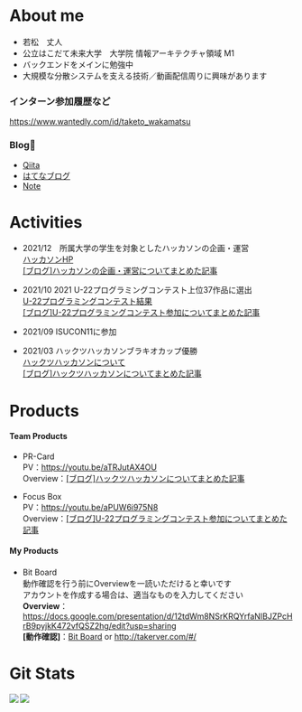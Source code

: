 # About me
- 若松　丈人
- 公立はこだて未来大学　大学院 情報アーキテクチャ領域 M1
- バックエンドをメインに勉強中
- 大規模な分散システムを支える技術／動画配信周りに興味があります

### インターン参加履歴など
https://www.wantedly.com/id/taketo_wakamatsu

### Blog👀
- [Qiita](https://qiita.com/QT21-004-2_HCB "Qiita My Page")
- [はてなブログ](https://take2405-first.hatenablog.com/ "hatena blog's My page")
- [Note](https://note.com/wkmtake)

# Activities
- 2021/12　所属大学の学生を対象としたハッカソンの企画・運営  
[ハッカソンHP](https://sites.google.com/view/smile-hackathon "Smile Hackathon Page")  
[[ブログ]ハッカソンの企画・運営についてまとめた記事](https://take2405-first.hatenablog.com/entry/2021/12/19/023324 "My Learn By Smile Hackathon")

- 2021/10 2021 U-22プログラミングコンテスト上位37作品に選出  
[U-22プログラミングコンテスト結果](https://u22procon.com/report/ "U-22 Programming Contest Page")  
[[ブログ]U-22プログラミングコンテスト参加についてまとめた記事](https://take2405-first.hatenablog.com/entry/2021/10/13/023004 "My Learn By U-22 Programming Contest") 

- 2021/09 ISUCON11に参加

- 2021/03 ハックツハッカソンブラキオカップ優勝  
[ハックツハッカソンについて](https://cup.hackz.team/brachio/ "Hacks Hackathon Page")  
[[ブログ]ハックツハッカソンについてまとめた記事](https://take2405-first.hatenablog.com/entry/2021/04/04/220821 "My Learn By Hackathon") 

# Products
#### Team Products
- PR-Card  
PV：https://youtu.be/aTRJutAX4OU  
Overview：[[ブログ]ハックツハッカソンについてまとめた記事](https://take2405-first.hatenablog.com/entry/2021/04/04/220821 "My Learn By Hackathon") 

- Focus Box  
PV：https://youtu.be/aPUW6i975N8  
Overview：[[ブログ]U-22プログラミングコンテスト参加についてまとめた記事](https://take2405-first.hatenablog.com/entry/2021/10/13/023004 "My Learn By U-22 Programming Contest") 

#### My Products
- Bit Board　  
  動作確認を行う前にOverviewを一読いただけると幸いです  
  アカウントを作成する場合は、適当なものを入力してください  
**Overview**：https://docs.google.com/presentation/d/12tdWm8NSrKRQYrfaNIBJZPcHrB9pyjkK472vfQSZ2hg/edit?usp=sharing  
**[動作確認]**：[Bit Board](https://www.takerver.com/#/ "Bit Board") or  http://takerver.com/#/


# Git Stats
<a href="https://github.com/anuraghazra/github-readme-stats">
  <img align="left" src="https://github-readme-stats.vercel.app/api?username=take-2405&count_private=true&show_icons=true" />
</a>
<a href="https://github.com/anuraghazra/github-readme-stats">
  <img align="left" src="https://github-readme-stats.vercel.app/api/top-langs/?username=take-2405" />
</a>
